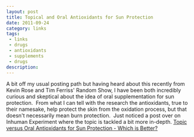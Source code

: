 ```yaml
---
layout: post
title: Topical and Oral Antioxidants for Sun Protection
date: 2011-09-24
category: links
tags:
 - links
 - drugs
 - antioxidants
 - supplements
 - drugs
description:
---
```


<p>A bit off my usual posting path but having heard about this recently from Kevin Rose and Tim Ferriss' Random Show, I have been both incredibly curious and skeptical about the idea of oral supplementation for sun protection. &nbsp;From what I can tell with the research the antioxidants, true to their namesake, help protect the skin from the oxidation process, but that doesn't necessarily mean burn protection. &nbsp;Just noticed a post over on Inhuman Experiment where the topic is tackled a bit more in-depth. <a class="offsite-link-inline" href="http://inhumanexperiment.blogspot.com/2011/09/topical-vs-oral-antioxidants-for-sun.html" target="_blank">Topic versus Oral Antioxidants for Sun Protection - Which is Better?</a></p>
